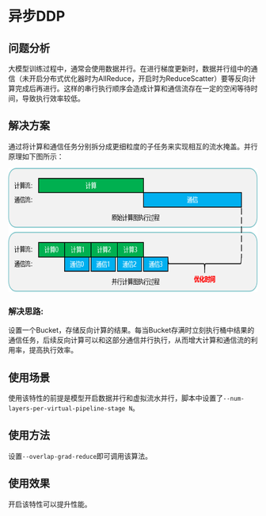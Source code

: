 # 异步DDP

## 问题分析

大模型训练过程中，通常会使用数据并行。在进行梯度更新时，数据并行组中的通信（未开启分布式优化器时为AllReduce，开启时为ReduceScatter）要等反向计算完成后再进行。这样的串行执行顺序会造成计算和通信流存在一定的空闲等待时间，导致执行效率较低。

## 解决方案

通过将计算和通信任务分别拆分成更细粒度的子任务来实现相互的流水掩盖。并行原理如下图所示：
<p align="center"> <img src="../../sources/images/async_ddp.png" height="250px" width="680px"></p>

### 解决思路:

设置一个Bucket，存储反向计算的结果。每当Bucket存满时立刻执行桶中结果的通信任务，后续反向计算可以和这部分通信并行执行，从而增大计算和通信流的利用率，提高执行效率。

## 使用场景

使用该特性的前提是模型开启数据并行和虚拟流水并行，脚本中设置了`--num-layers-per-virtual-pipeline-stage N`。

## 使用方法

设置`--overlap-grad-reduce`即可调用该算法。

## 使用效果

开启该特性可以提升性能。

